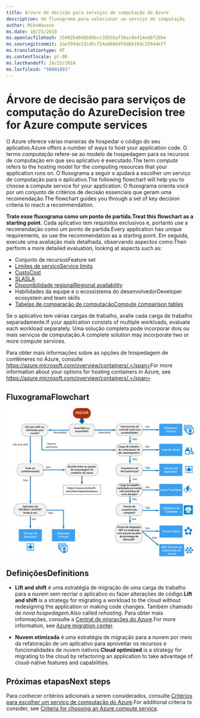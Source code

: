 ```yaml
---
title: Árvore de decisão para serviços de computação do Azure
description: Um fluxograma para selecionar um serviço de computação
author: MikeWasson
ms.date: 10/23/2018
ms.openlocfilehash: 35002b4840b80bcc35b5baf36ec8e414ed8f20be
ms.sourcegitcommit: 2ae794de13c45cf24ad60d4f4dbb193c25944eff
ms.translationtype: HT
ms.contentlocale: pt-BR
ms.lasthandoff: 10/25/2018
ms.locfileid: "50001891"
---
```

# <a name="decision-tree-for-azure-compute-services"></a><span data-ttu-id="27f04-103">Árvore de decisão para serviços de computação do Azure</span><span class="sxs-lookup"><span data-stu-id="27f04-103">Decision tree for Azure compute services</span></span>

<span data-ttu-id="27f04-104">O Azure oferece várias maneiras de hospedar o código do seu aplicativo.</span><span class="sxs-lookup"><span data-stu-id="27f04-104">Azure offers a number of ways to host your application code.</span></span> <span data-ttu-id="27f04-105">O termo *computação* refere-se ao modelo de hospedagem para os recursos de computação em que seu aplicativo é executado.</span><span class="sxs-lookup"><span data-stu-id="27f04-105">The term *compute* refers to the hosting model for the computing resources that your application runs on.</span></span> <span data-ttu-id="27f04-106">O fluxograma a seguir o ajudará a escolher um serviço de computação para o aplicativo.</span><span class="sxs-lookup"><span data-stu-id="27f04-106">The following flowchart will help you to choose a compute service for your application.</span></span> <span data-ttu-id="27f04-107">O fluxograma orienta você por um conjunto de critérios de decisão essenciais que geram uma recomendação.</span><span class="sxs-lookup"><span data-stu-id="27f04-107">The flowchart guides you through a set of key decision criteria to reach a recommendation.</span></span> 

<span data-ttu-id="27f04-108">**Trate esse fluxograma como um ponto de partida.**</span><span class="sxs-lookup"><span data-stu-id="27f04-108">**Treat this flowchart as a starting point.**</span></span> <span data-ttu-id="27f04-109">Cada aplicativo tem requisitos exclusivos e, portanto use a recomendação como um ponto de partida.</span><span class="sxs-lookup"><span data-stu-id="27f04-109">Every application has unique requirements, so use the recommendation as a starting point.</span></span> <span data-ttu-id="27f04-110">Em seguida, execute uma avaliação mais detalhada, observando aspectos como:</span><span class="sxs-lookup"><span data-stu-id="27f04-110">Then perform a more detailed evaluation, looking at aspects such as:</span></span>
 
- <span data-ttu-id="27f04-111">Conjunto de recursos</span><span class="sxs-lookup"><span data-stu-id="27f04-111">Feature set</span></span>
- [<span data-ttu-id="27f04-112">Limites de serviço</span><span class="sxs-lookup"><span data-stu-id="27f04-112">Service limits</span></span>](/azure/azure-subscription-service-limits)
- [<span data-ttu-id="27f04-113">Custo</span><span class="sxs-lookup"><span data-stu-id="27f04-113">Cost</span></span>](https://azure.microsoft.com/pricing/)
- [<span data-ttu-id="27f04-114">SLA</span><span class="sxs-lookup"><span data-stu-id="27f04-114">SLA</span></span>](https://azure.microsoft.com/support/legal/sla/)
- [<span data-ttu-id="27f04-115">Disponibilidade regional</span><span class="sxs-lookup"><span data-stu-id="27f04-115">Regional availability</span></span>](https://azure.microsoft.com/global-infrastructure/services/)
- <span data-ttu-id="27f04-116">Habilidades da equipe e o ecossistema do desenvolvedor</span><span class="sxs-lookup"><span data-stu-id="27f04-116">Developer ecosystem and team skills</span></span>
- [<span data-ttu-id="27f04-117">Tabelas de comparação de computação</span><span class="sxs-lookup"><span data-stu-id="27f04-117">Compute comparison tables</span></span>](./compute-comparison.md)

<span data-ttu-id="27f04-118">Se o aplicativo tem várias cargas de trabalho, avalie cada carga de trabalho separadamente.</span><span class="sxs-lookup"><span data-stu-id="27f04-118">If your application consists of multiple workloads, evaluate each workload separately.</span></span> <span data-ttu-id="27f04-119">Uma solução completa pode incorporar dois ou mais serviços de computação.</span><span class="sxs-lookup"><span data-stu-id="27f04-119">A complete solution may incorporate two or more compute services.</span></span>

<span data-ttu-id="27f04-120">Para obter mais informações sobre as opções de hospedagem de contêineres no Azure, consulte https://azure.microsoft.com/overview/containers/.</span><span class="sxs-lookup"><span data-stu-id="27f04-120">For more information about your options for hosting containers in Azure, see https://azure.microsoft.com/overview/containers/.</span></span>

## <a name="flowchart"></a><span data-ttu-id="27f04-121">Fluxograma</span><span class="sxs-lookup"><span data-stu-id="27f04-121">Flowchart</span></span>

![](../images/compute-decision-tree.svg)

## <a name="definitions"></a><span data-ttu-id="27f04-122">Definições</span><span class="sxs-lookup"><span data-stu-id="27f04-122">Definitions</span></span>

- <span data-ttu-id="27f04-123">**Lift and shift** é uma estratégia de migração de uma carga de trabalho para a nuvem sem recriar o aplicativo ou fazer alterações de código.</span><span class="sxs-lookup"><span data-stu-id="27f04-123">**Lift and shift** is a strategy for migrating a workload to the cloud without redesigning the application or making code changes.</span></span> <span data-ttu-id="27f04-124">Também chamado de *nova hospedagem*.</span><span class="sxs-lookup"><span data-stu-id="27f04-124">Also called *rehosting*.</span></span> <span data-ttu-id="27f04-125">Para obter mais informações, consulte a [Central de migrações do Azure](https://azure.microsoft.com/migration/).</span><span class="sxs-lookup"><span data-stu-id="27f04-125">For more information, see [Azure migration center](https://azure.microsoft.com/migration/).</span></span>

- <span data-ttu-id="27f04-126">**Nuvem otimizada** é uma estratégia de migração para a nuvem por meio da refatoração de um aplicativo para aproveitar os recursos e funcionalidades de nuvem nativos.</span><span class="sxs-lookup"><span data-stu-id="27f04-126">**Cloud optimized** is a strategy for migrating to the cloud by refactoring an application to take advantage of cloud-native features and capabilities.</span></span>

## <a name="next-steps"></a><span data-ttu-id="27f04-127">Próximas etapas</span><span class="sxs-lookup"><span data-stu-id="27f04-127">Next steps</span></span>

<span data-ttu-id="27f04-128">Para conhecer critérios adicionais a serem considerados, consulte [Critérios para escolher um serviço de computação do Azure](./compute-comparison.md).</span><span class="sxs-lookup"><span data-stu-id="27f04-128">For additional criteria to consider, see [Criteria for choosing an Azure compute service](./compute-comparison.md).</span></span>
